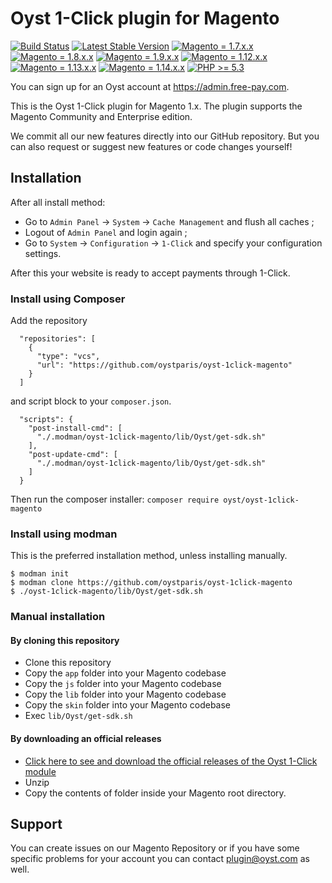# Oyst 1-Click plugin for Magento

[![Build Status](https://travis-ci.org/oystparis/oyst-1click-magento.svg?branch=master)](https://travis-ci.org/oystparis/oyst-1click-magento)
[![Latest Stable Version](https://img.shields.io/badge/latest-0.1.0-green.svg)](https://github.com/oystparis/oyst-1click-magento/releases)
[![Magento = 1.7.x.x](https://img.shields.io/badge/magento-1.7-blue.svg)](#)
[![Magento = 1.8.x.x](https://img.shields.io/badge/magento-1.8-blue.svg)](#)
[![Magento = 1.9.x.x](https://img.shields.io/badge/magento-1.9-blue.svg)](#)
[![Magento = 1.12.x.x](https://img.shields.io/badge/magento-1.12-blue.svg)](#)
[![Magento = 1.13.x.x](https://img.shields.io/badge/magento-1.13-blue.svg)](#)
[![Magento = 1.14.x.x](https://img.shields.io/badge/magento-1.14-blue.svg)](#)
[![PHP >= 5.3](https://img.shields.io/badge/php-%3E=5.3-green.svg)](#)

You can sign up for an Oyst account at https://admin.free-pay.com.

This is the Oyst 1-Click plugin for Magento 1.x.
The plugin supports the Magento Community and Enterprise edition.

We commit all our new features directly into our GitHub repository.
But you can also request or suggest new features or code changes yourself!

## Installation

After all install method:
- Go to `Admin Panel` -> `System` -> `Cache Management` and flush all caches ;
- Logout of `Admin Panel` and login again ;
- Go to `System` -> `Configuration` -> `1-Click` and specify your configuration settings.

After this your website is ready to accept payments through 1-Click.

### Install using Composer

Add the repository
```
  "repositories": [
    {
      "type": "vcs",
      "url": "https://github.com/oystparis/oyst-1click-magento"
    }
  ]
```
and script block to your ```composer.json```.
```
  "scripts": {
    "post-install-cmd": [
      "./.modman/oyst-1click-magento/lib/Oyst/get-sdk.sh"
    ],
    "post-update-cmd": [
      "./.modman/oyst-1click-magento/lib/Oyst/get-sdk.sh"
    ]
  }
```
Then run the composer installer: `composer require oyst/oyst-1click-magento`

### Install using modman

This is the preferred installation method, unless installing manually.
```
$ modman init
$ modman clone https://github.com/oystparis/oyst-1click-magento
$ ./oyst-1click-magento/lib/Oyst/get-sdk.sh
```

### Manual installation

#### By cloning this repository

* Clone this repository
* Copy the `app` folder into your Magento codebase
* Copy the `js` folder into your Magento codebase
* Copy the `lib` folder into your Magento codebase
* Copy the `skin` folder into your Magento codebase
* Exec `lib/Oyst/get-sdk.sh`

#### By downloading an official releases

* [Click here to see and download the official releases of the Oyst 1-Click module](https://github.com/oystparis/oyst-1click-magento/releases)
* Unzip
* Copy the contents of folder inside your Magento root directory.

## Support

You can create issues on our Magento Repository or if you have some specific problems for your account you can contact <a href="mailto:plugin@oyst.com">plugin@oyst.com</a> as well.
